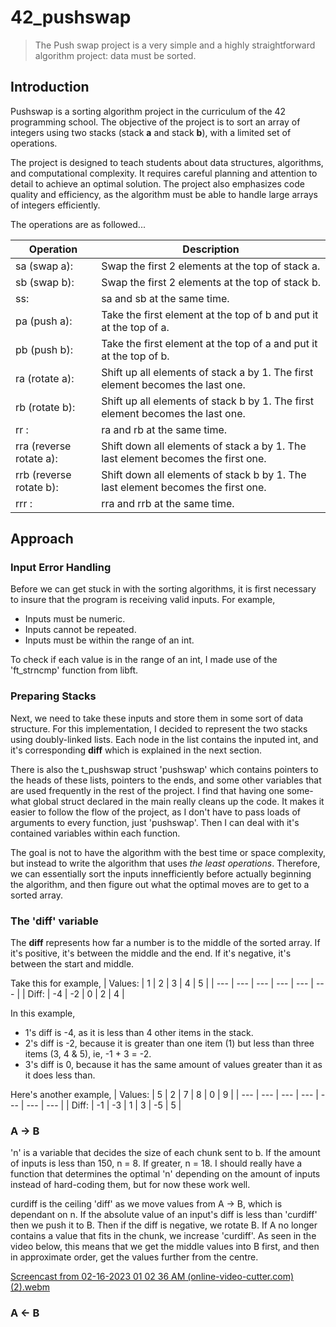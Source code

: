 # 42_pushswap
> The Push swap project is a very simple and a highly straightforward algorithm project: data must be sorted.

## Introduction
Pushswap is a sorting algorithm project in the curriculum of the 42 programming school. The objective of the project is to sort an array of integers using two stacks (stack **a** and stack **b**), with a limited set of operations. 

The project is designed to teach students about data structures, algorithms, and computational complexity. It requires careful planning and attention to detail to achieve an optimal solution. The project also emphasizes code quality and efficiency, as the algorithm must be able to handle large arrays of integers efficiently.

The operations are as followed...

| Operation | Description |
| --- | --- |
| sa (swap a): | Swap the first 2 elements at the top of stack a. |
| sb (swap b): | Swap the first 2 elements at the top of stack b. |
| ss: | sa and sb at the same time. |
| pa (push a): | Take the first element at the top of b and put it at the top of a. |
| pb (push b): | Take the first element at the top of a and put it at the top of b. |
| ra (rotate a): | Shift up all elements of stack a by 1. The first element becomes the last one. |
| rb (rotate b): | Shift up all elements of stack b by 1. The first element becomes the last one. |
| rr : | ra and rb at the same time. |
| rra (reverse rotate a): | Shift down all elements of stack a by 1. The last element becomes the first one. |
| rrb (reverse rotate b): | Shift down all elements of stack b by 1. The last element becomes the first one. |
| rrr : | rra and rrb at the same time. |

## Approach
### Input Error Handling
Before we can get stuck in with the sorting algorithms, it is first necessary to insure that the program is receiving valid inputs.
For example,
- Inputs must be numeric.
- Inputs cannot be repeated.
- Inputs must be within the range of an int.

To check if each value is in the range of an int, I made use of the 'ft_strncmp' function from libft.

### Preparing Stacks
Next, we need to take these inputs and store them in some sort of data structure. For this implementation, I decided to represent the two stacks using doubly-linked lists. Each node in the list contains the inputed int, and it's corresponding **diff** which is explained in the next section.

There is also the t_pushswap struct 'pushswap' which contains pointers to the heads of these lists, pointers to the ends, and some other variables that are used frequently in the rest of the project. I find that having one some-what global struct declared in the main really cleans up the code. It makes it easier to follow the flow of the project, as I don't have to pass loads of arguments to every function, just 'pushswap'. Then I can deal with it's contained variables within each function.

The goal is not to have the algorithm with the best time or space complexity, but instead to write the algorithm that uses *the least operations*. Therefore, we can essentially sort the inputs innefficiently before actually beginning the algorithm, and then figure out what the optimal moves are to get to a sorted array.

### The 'diff' variable
The **diff** represents how far a number is to the middle of the sorted array. If it's positive, it's between the middle and the end. If it's negative, it's between the start and middle.

Take this for example,
| Values: | 1 | 2 | 3 | 4 | 5 |
| --- | --- | --- | --- | --- | --- |
| Diff: | -4 | -2 | 0 | 2 | 4 |

In this example, <br>
- 1's diff is -4, as it is less than 4 other items in the stack. <br>
- 2's diff is -2, because it is greater than one item (1) but less than three items (3, 4 & 5), ie, -1 + 3 = -2.<br>
- 3's diff is 0, because it has the same amount of values greater than it as it does less than.

Here's another example,
| Values: | 5 | 2 | 7 | 8 | 0 | 9 |
| --- | --- | --- | --- | --- | --- | --- |
| Diff: | -1 | -3 | 1 | 3 | -5 | 5 |

### A → B
'n' is a variable that decides the size of each chunk sent to b. If the amount of inputs is less than 150, n = 8. If greater, n = 18. I should really have a function that determines the optimal 'n' depending on the amount of inputs instead of hard-coding them, but for now these work well.

curdiff is the ceiling 'diff' as we move values from A → B, which is dependant on n. If the absolute value of an input's diff is less than 'curdiff' then we push it to B. Then if the diff is negative, we rotate B. If A no longer contains a value that fits in the chunk, we increase 'curdiff'. As seen in the video below, this means that we get the middle values into B first, and then in approximate order, get the values further from the centre.

[Screencast from 02-16-2023 01 02 36 AM (online-video-cutter.com)(2).webm](https://user-images.githubusercontent.com/118922473/219409373-f24d9691-d2ff-4c5d-a4dc-b02f3b3a8a5b.webm)

### A ← B

